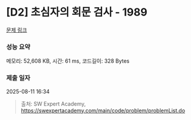# [D2] 초심자의 회문 검사 - 1989 

[문제 링크](https://swexpertacademy.com/main/code/problem/problemDetail.do?contestProbId=AV5PyTLqAf4DFAUq) 

### 성능 요약

메모리: 52,608 KB, 시간: 61 ms, 코드길이: 328 Bytes

### 제출 일자

2025-08-11 16:34



> 출처: SW Expert Academy, https://swexpertacademy.com/main/code/problem/problemList.do